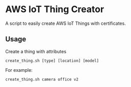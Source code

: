 # AWS IoT Thing Creator

A script to easily create AWS IoT Things with certificates.

## Usage

Create a thing with attributes

```
create_thing.sh [type] [location] [model]
```

For example:

```
create_thing.sh camera office v2
```
